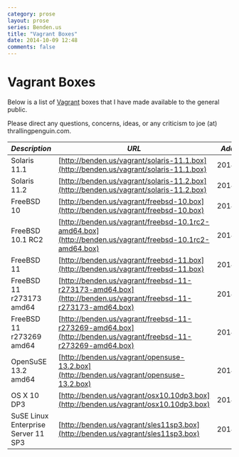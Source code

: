 ```yaml
---
category: prose
layout: prose
series: Benden.us
title: "Vagrant Boxes"
date: 2014-10-09 12:48
comments: false
---
```


Vagrant Boxes
=============

Below is a list of [Vagrant](http://vagrantup.com) boxes that I have
made available to the general public.

Please direct any questions, concerns, ideas, or any criticism to joe
(at) thrallingpenguin.com.

|*Description*|*URL*|*Added On*|
|-------------|-----|----------|
|Solaris 11.1 |[http://benden.us/vagrant/solaris-11.1.box](http://benden.us/vagrant/solaris-11.1.box)|2014/03/04|
|Solaris 11.2 |[http://benden.us/vagrant/solaris-11.2.box](http://benden.us/vagrant/solaris-11.2.box)|2014/10/13|
|FreeBSD 10|[http://benden.us/vagrant/freebsd-10.box](http://benden.us/vagrant/freebsd-10.box)|2014/03/04|
|FreeBSD 10.1 RC2|[http://benden.us/vagrant/freebsd-10.1rc2-amd64.box](http://benden.us/vagrant/freebsd-10.1rc2-amd64.box)|2014/10/15|
|FreeBSD 11|[http://benden.us/vagrant/freebsd-11.box](http://benden.us/vagrant/freebsd-11.box)|2014/03/09|
|FreeBSD 11 r273173 amd64|[http://benden.us/vagrant/freebsd-11-r273173-amd64.box](http://benden.us/vagrant/freebsd-11-r273173-amd64.box)|2014/10/17|
|FreeBSD 11 r273269 amd64|[http://benden.us/vagrant/freebsd-11-r273269-amd64.box](http://benden.us/vagrant/freebsd-11-r273269-amd64.box)|2014/10/19|
|OpenSuSE 13.2 amd64|[http://benden.us/vagrant/opensuse-13.2.box](http://benden.us/vagrant/opensuse-13.2.box)|2014/10/21|
|OS X 10 DP3|[http://benden.us/vagrant/osx10.10dp3.box](http://benden.us/vagrant/osx10.10dp3.box)|2014/06/25|
|SuSE Linux Enterprise Server 11 SP3|[http://benden.us/vagrant/sles11sp3.box](http://benden.us/vagrant/sles11sp3.box)|2014/09/30|

